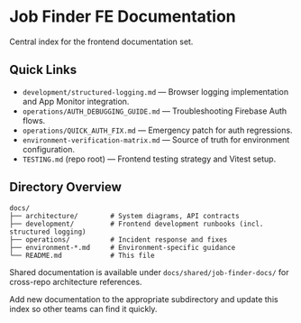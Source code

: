 # Job Finder FE Documentation

Central index for the frontend documentation set.

## Quick Links

- `development/structured-logging.md` — Browser logging implementation and App Monitor integration.
- `operations/AUTH_DEBUGGING_GUIDE.md` — Troubleshooting Firebase Auth flows.
- `operations/QUICK_AUTH_FIX.md` — Emergency patch for auth regressions.
- `environment-verification-matrix.md` — Source of truth for environment configuration.
- `TESTING.md` (repo root) — Frontend testing strategy and Vitest setup.

## Directory Overview

```
docs/
├── architecture/        # System diagrams, API contracts
├── development/         # Frontend development runbooks (incl. structured logging)
├── operations/          # Incident response and fixes
├── environment-*.md     # Environment-specific guidance
└── README.md            # This file
```

Shared documentation is available under `docs/shared/job-finder-docs/` for cross-repo architecture references.

Add new documentation to the appropriate subdirectory and update this index so other teams can find it quickly.
